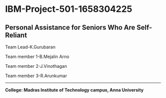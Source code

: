 # IBM-Project-501-1658304225
**Personal Assistance for Seniors Who Are Self-Reliant**
-----------------------------------
Team Lead-K.Gurubaran

Team member 1-B.Mejalin Arno

Team member 2-J.Vinothagan

Team member 3-R.Arunkumar

--------------------------------------------
**College: Madras Institute of Technology campus, Anna University**

